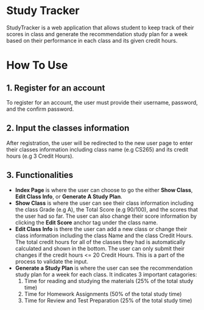 # Study Tracker 
StudyTracker is a web application that allows student to keep track of their scores in class and generate the recommendation study plan for a week based on their performance in each class and its given credit hours.
# How To Use
## 1. Register for an account
To register for an account, the user must provide their username, password, and the confirm password.
## 2. Input the classes information
After registration, the user will be redirected to the new user page to enter their classes information including class name (e.g CS265) and its credit hours (e.g 3 Credit Hours).
## 3. Functionalities
  - **Index Page** is where the user can choose to go the either **Show Class**, **Edit Class Info**, or **Generate A Study Plan**.
  - **Show Class** is where the user can see their class information including the class Grade (e.g A), the Total Score (e.g 90/100), and        the scores that the user had so far. The user can also change their score information by clicking the **Edit Score** anchor tag under      the class name.
  - **Edit Class Info** is there the user can add a new class or change their class information including the class Name and the class          Credit Hours. The total credit hours for all of the classes they had is automatically calculated and shown in the bottom. The user can      only submit their changes if the credit hours <= 20 Credit Hours. This is a part of the process to validate the input.
  - **Generate a Study Plan** is where the user can see the recommendation study plan for a week for each class. 
    It indicates 3 important catagories:
     1. Time for reading and studying the materials (25% of the total study time)
     2. Time for Homework Assignments (50% of the total study time)
     3. Time for Review and Test Preparation (25% of the total study time)
